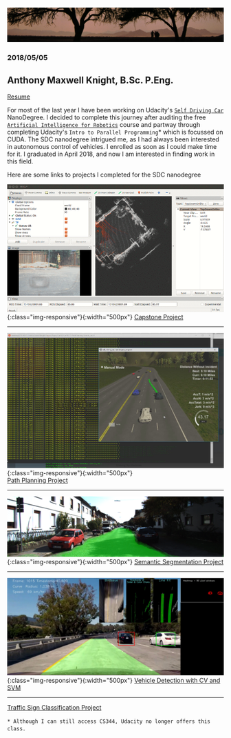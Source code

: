 [HeaderImg]: ./resources/images/sossusvlei_head.png "Trees by Sossusvlei Dune 45"

![Header Image][HeaderImg]

### 2018/05/05

## Anthony Maxwell Knight, B.Sc. P.Eng.

[Resume](./resources/resumes/Anthony.Knight.CV.20180506.pdf)

For most of the last year I have been working on Udacity's [`Self Driving Car`](https://www.udacity.com/course/self-driving-car-engineer-nanodegree--nd013) NanoDegree.  I decided to complete this journey after auditing the free [`Artificial Intelligence for Robotics`](https://www.udacity.com/course/artificial-intelligence-for-robotics--cs373) course and partway through completing Udacity's `Intro to Parallel Programming`* which is focussed on CUDA.  The SDC nanodegree intrigued me, as I had always been interested in autonomous control of vehicles.  I enrolled as soon as I could make time for it.  I graduated in April 2018, and now I am interested in finding work in this field. 

Here are some links to projects I completed for the SDC nanodegree

![Capstone Rviz Image](./resources/images/Carlarviz.png){:class="img-responsive"}{:width="500px"}
[Capstone Project](https://github.com/team-fusionx/CarND-Capstone)

---

![Path Planning Image](https://github.com/teeekay/CarND-T3-PathPlanning/blob/master/images/PathPlanningScreenshot.jpg?raw=true){:class="img-responsive"}{:width="500px"}  
[Path Planning Project](https://github.com/teeekay/CarND-T3-PathPlanning/blob/master/ModelDocumentation.md)

---

![Semantic Segmentation Project](https://github.com/teeekay/CarND-Semantic-Segmentation/blob/master/examples/uu_000011.png?raw=true){:class="img-responsive"}{:width="500px"}
[Semantic Segmentation Project](https://github.com/teeekay/CarND-Semantic-Segmentation)

---

![Vehicle Detection Image](https://github.com/teeekay/CarND-Vehicle-Detection/blob/master/output_images/videograb00002.png?raw=true){:class="img-responsive"}{:width="500px"}
[Vehicle Detection with CV and SVM](https://github.com/teeekay/CarND-Vehicle-Detection/blob/master/Assignment5.TonyKnight.md)

---

[Traffic Sign Classification Project](https://github.com/teeekay/CarND-Traffic-Sign-Classifier-Project/blob/master/Assignment2.TonyKnight.md)


`* Although I can still access CS344, Udacity no longer offers this class.` 
